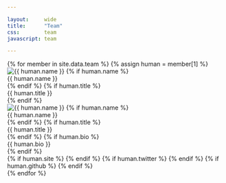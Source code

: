 ```yaml
---

layout:     wide
title:      "Team"
css:        team
javascript: team

---
```



<!-- team -->
<div class="team">
  <div class="row">
    {% for member in site.data.team %}
      {% assign human = member[1] %}
        <div class="col-xs-4 col-sm-3 col-md-2 col-lg-2">
          <div class="team-member">
            <img src="{{ human.gravatar | asset_path }}" alt="{{ human.name }}" class="team-headshot" />
            {% if human.name %}
              <div class="team-name">{{ human.name }}</div>
            {% endif %}
            {% if human.title %}
              <div class="team-title">{{ human.title }}</div>
            {% endif %}
            <div class="team-details hidden">
              <!-- need to do this again else the stacking will get screwy -->
              <img src="{{ human.gravatar | asset_path }}" alt="{{ human.name }}" class="team-headshot" />
              {% if human.name %}
                <div class="team-name">{{ human.name }}</div>
              {% endif %}
              {% if human.title %}
                <div class="team-title">{{ human.title }}</div>
              {% endif %}
              {% if human.bio %}
                <div class="team-bio">{{ human.bio }}</div>
              {% endif %}
              <div class="team-links">
                {% if human.site %}
                  <a href="{{ human.site }}" target="_blank">
                    <span class="fa-stack fa-lg">
                      <i class="fa fa-square fa-stack-2x"></i>
                      <i class="fa fa-globe fa-stack-1x fa-inverse"></i>
                    </span>
                  </a>
                {% endif %}
                {% if human.twitter %}
                  <a href="https://twitter.com/{{ human.twitter }}" target="_blank">
                    <span class="fa-stack fa-lg">
                      <i class="fa fa-square fa-stack-2x"></i>
                      <i class="fa fa-twitter fa-stack-1x fa-inverse"></i>
                    </span>
                  </a>
                {% endif %}
                {% if human.github %}
                  <a href="https://github.com/{{ human.github }}" target="_blank">
                    <span class="fa-stack fa-lg">
                      <i class="fa fa-square fa-stack-2x"></i>
                      <i class="fa fa-github fa-stack-1x fa-inverse"></i>
                    </span>
                  </a>
                {% endif %}
              </div><!-- .team-links -->
            </div><!-- .team-details -->
          </div><!-- .team-member -->
        </div><!-- .cols -->
    {% endfor %}
  </div><!-- .row -->
</div>